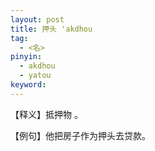 ```yaml
---
layout: post
title: 押头 'akdhou
tag:
  - <名>
pinyin: 
  - akdhou
  - yatou
keyword: 
---
```


【释义】抵押物 。                                
                                                  
【例句】他把房子作为押头去贷款。             
                                 
     
                           